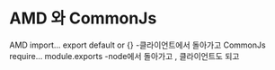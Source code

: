 # AMD 와 CommonJs

AMD import... export default or {} -클라이언트에서 돌아가고
CommonJs require... module.exports -node에서 돌아가고 , 클라이언트도 되고